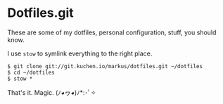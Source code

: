 Dotfiles.git
============

These are some of my dotfiles, personal configuration, stuff, you should know.

I use `stow` to symlink everything to the right place.

	$ git clone git://git.kuchen.io/markus/dotfiles.git ~/dotfiles
	$ cd ~/dotfiles
	$ stow *

That's it. Magic. (ﾉ◕ヮ◕)ﾉ*:･ﾟ✧
